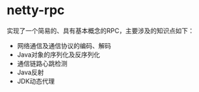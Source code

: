 # netty-rpc
实现了一个简易的、具有基本概念的RPC，主要涉及的知识点如下：

* 网络通信及通信协议的编码、解码
* Java对象的序列化及反序列化
* 通信链路心跳检测
* Java反射
* JDK动态代理
